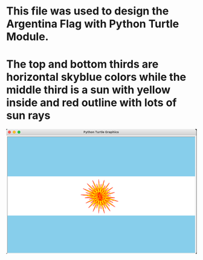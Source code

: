 # This file was used to design the Argentina Flag with Python Turtle Module. 
# The top and bottom thirds are horizontal skyblue colors while the middle third is a sun with yellow inside and red outline with lots of sun rays

![Argentina Flag](./Python-ArgentinaFlag/ArgentinaFlag.png)

